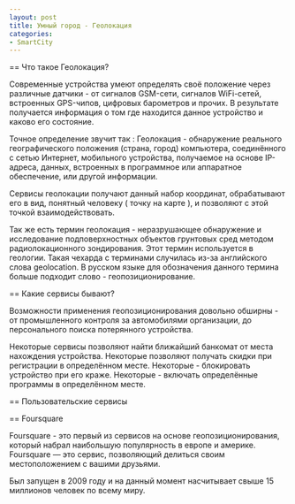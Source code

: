 ```yaml
---
layout: post
title: Умный город - Геолокация
categories:
- SmartCity
---
```

== Что такое Геолокация?

Современные устройства умеют определять своё положение через различные датчики - от сигналов GSM-сети, сигналов WiFi-сетей, встроенных GPS-чипов, цифровых барометров и прочих. В результате получается информация о том где находится данное устройство и каково его состояние.

Точное определение звучит так : Геолокация - обнаружение реального географического положения (страна, город) компьютера, соединённого с сетью Интернет, мобильного устройства, получаемое на основе IP-адреса, данных, встроенных в программное или аппаратное обеспечение, или другой информации.

Сервисы геолокации получают данный набор координат, обрабатывают его в вид, понятный человеку ( точку на карте ), и позволяют с этой точкой взаимодействовать.

Так же есть термин геолокация - неразрушающее обнаружение и исследование подповерхностных объектов грунтовых сред методом радиолокационного зондирования. Этот термин используется в геологии. Такая чехарда с терминами случилась из-за английского слова geolocation. В русском языке для обозначения данного термина больше подходит слово - геопозиционирование.

== Какие сервисы бывают?

Возможности применения геопозиционирования довольно обширны - от промышленного контроля за автомобилями организации, до персонального поиска потерянного устройства.

Некоторые сервисы позволяют найти ближайший банкомат от места нахождения устройства. Некоторые позволяют получать скидки при регистрации в определённом месте. Некоторые -  блокировать устройство при его краже. Некоторые - включать определённые программы в определённом месте.

== Пользовательские сервисы

== Foursquare

Foursquare - это первый из сервисов на основе геопозиционирования, который набрал наибольшую популярность в европе и америке. Foursquare — это сервис, позволяющий делиться своим местоположением с вашими друзьями.

Был запущен в 2009 году и на данный момент насчитывает свыше 15 миллионов человек по всему миру.